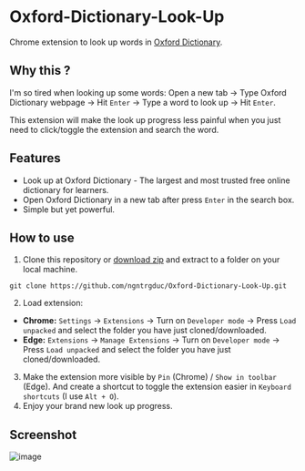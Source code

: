 # Oxford-Dictionary-Look-Up
Chrome extension to look up words in [Oxford Dictionary](https://www.oxfordlearnersdictionaries.com/).
## Why this ?
I'm so tired when looking up some words: Open a new tab -> Type Oxford Dictionary webpage -> Hit `Enter` -> Type a word to look up -> Hit `Enter`. 

This extension will make the look up progress less painful when you just need to click/toggle the extension and search the word.

## Features
- Look up at Oxford Dictionary - The largest and most trusted free online dictionary for learners.
- Open Oxford Dictionary in a new tab after press `Enter` in the search box.
- Simple but yet powerful. 

## How to use
1. Clone this repository or [download zip](https://github.com/ngntrgduc/Oxford-Dictionary-Look-Up/archive/refs/heads/master.zip) and extract to a folder on your local machine.
```git
git clone https://github.com/ngntrgduc/Oxford-Dictionary-Look-Up.git
``` 

2. Load extension:
- **Chrome:** `Settings` -> `Extensions` -> Turn on `Developer mode` -> Press `Load unpacked` and select the folder you have just cloned/downloaded.
- **Edge:** `Extensions` -> `Manage Extensions` -> Turn on `Developer mode` -> Press `Load unpacked` and select the folder you have just cloned/downloaded.
3. Make the extension more visible by `Pin` (Chrome) / `Show in toolbar` (Edge). And create a shortcut to toggle the extension easier in `Keyboard shortcuts` (I use `Alt + O`).
4. Enjoy your brand new look up progress.

## Screenshot
![image](https://user-images.githubusercontent.com/47920109/215318655-2218acf5-2674-4a50-8799-95e7ffe5786a.png)
